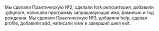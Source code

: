 Мы сделали Практическую №2, сделали fork репозитория, добавили .gitignore, написали программу запрашивующая имя, фамилью и год рождения.
Мы сделали Практическую №3, добавили help, сделал profile, добавили add, написали view и завершил цикл exit.
